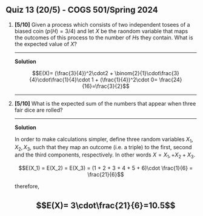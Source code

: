 
Quiz 13 (20/5) - COGS 501/Spring 2024
------------------------------------

1. **[5/10]** Given a process which consists of two independent tosees of a biased coin ($p(H)=3/4$) and let $X$ be the
   raondom variable that maps the outcomes of this process to the number of $H$s they contain. What is the expected value of $X$? 

   --------------------------

   **Solution**

   $$E(X)= (\frac{3}{4})^2\cdot2 + \binom{2}{1}\cdot\frac{3}{4}\cdot\frac{1}{4}\cdot 1 + (\frac{1}{4})^2\cdot 0= \frac{24}{16}=\frac{3}{2}$$

   --------------------------


1. **[5/10]** What is the expected sum of the numbers that appear when three fair dice are rolled? 

   --------------------------

   **Solution**

   In order to make calculations simpler, define three random variables $X_1,
   X_2, X_3$, such that they map an outcome (i.e. a triple) to the first, second
   and the third components, respectively. In other words $X=X_1, + X_2 + X_3$.

   $$E(X_1) = E(X_2) = E(X_3) = (1 + 2 + 3 + 4 + 5 + 6)\cdot \frac{1}{6} = \frac{21}{6}$$

   therefore,

   $$E(X)= 3\cdot\frac{21}{6}=10.5$$
   --------------------------
